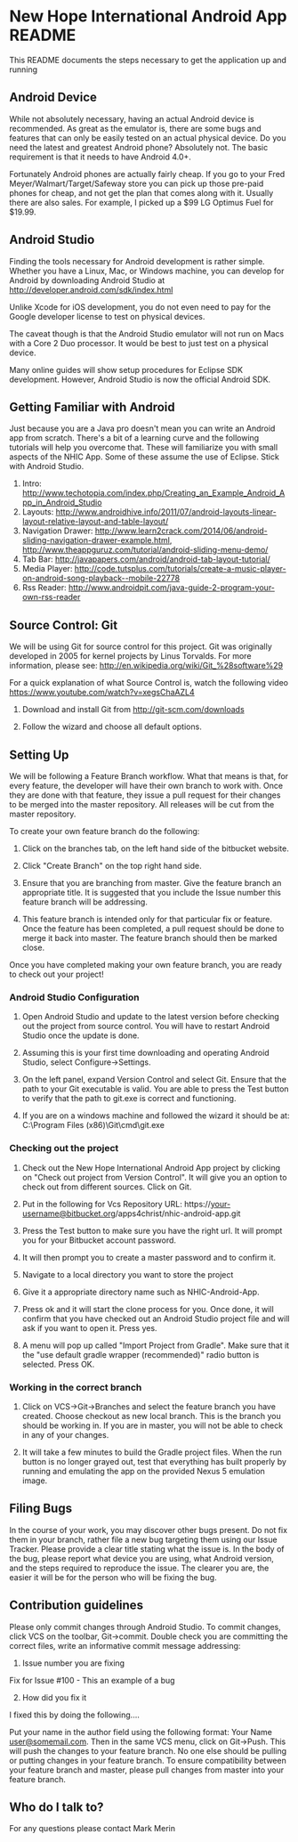 # New Hope International Android App README #

This README documents the steps  necessary to get the application up and running

## Android Device ##

While not absolutely necessary, having an actual Android device is recommended. As great as the emulator is, there are some bugs and features that can only be easily tested on an actual physical device. Do you need the latest and greatest Android phone? Absolutely not. The basic requirement is that it needs to have Android 4.0+. 

Fortunately Android phones are actually fairly cheap. If you go to your Fred Meyer/Walmart/Target/Safeway store you can pick up those pre-paid phones for cheap, and not get the plan that comes along with it. Usually there are also sales. For example, I picked up a $99 LG Optimus Fuel for $19.99. 

## Android Studio ##

Finding the tools necessary for Android development is rather simple. Whether you have a Linux, Mac, or Windows machine, you can develop for Android by downloading Android Studio at http://developer.android.com/sdk/index.html

Unlike Xcode for iOS development, you do not even need to pay for the Google developer license to test on physical devices. 

The caveat though is that the Android Studio emulator will not run on Macs with a Core 2 Duo processor. It would be best to just test on a physical device. 

Many online guides will show setup procedures for Eclipse SDK development. However, Android Studio is now the official Android SDK. 

## Getting Familiar with Android ##

Just because you are a Java pro doesn't mean you can write an Android app from scratch. There's a bit of a learning curve and the following tutorials will help you overcome that. 
These will familiarize you with small aspects of the NHIC App. Some of these assume the use of Eclipse. Stick with Android Studio. 

1. Intro: http://www.techotopia.com/index.php/Creating_an_Example_Android_App_in_Android_Studio
2. Layouts: http://www.androidhive.info/2011/07/android-layouts-linear-layout-relative-layout-and-table-layout/
3. Navigation Drawer: http://www.learn2crack.com/2014/06/android-sliding-navigation-drawer-example.html, http://www.theappguruz.com/tutorial/android-sliding-menu-demo/
4. Tab Bar: http://javapapers.com/android/android-tab-layout-tutorial/
5. Media Player: http://code.tutsplus.com/tutorials/create-a-music-player-on-android-song-playback--mobile-22778
6. Rss Reader: http://www.androidpit.com/java-guide-2-program-your-own-rss-reader


## Source Control: Git ##

We will be using Git for source control for this project. Git was originally developed in 2005 for kernel projects by Linus Torvalds. For more information, please see: http://en.wikipedia.org/wiki/Git_%28software%29

For a quick explanation of what Source Control is, watch the following video
https://www.youtube.com/watch?v=xegsChaAZL4

1. Download and install Git from http://git-scm.com/downloads

2. Follow the wizard and choose all default options. 

## Setting Up ##

We will be following a Feature Branch workflow. What that means is that, for every feature, the developer will have their own branch to work with. Once they are done with that feature, they issue a pull request for their changes to be merged into the master repository. All releases will be cut from the master repository.

To create your own feature branch do the following:

1. Click on the branches tab, on the left hand side of the bitbucket website. 

2. Click "Create Branch" on the top right hand side.

3. Ensure that you are branching from master. Give the feature branch an appropriate title. It is suggested that you include the Issue number this feature branch will be addressing. 

4. This feature branch is intended only for that particular fix or feature. Once the feature has been completed, a pull request should be done to merge it back into master. The feature branch should then be marked close. 

Once you have completed making your own feature branch, you are ready to check out your project!

### Android Studio Configuration ###

1. Open Android Studio and update to the latest version before checking out the project from source control. You will have to restart Android Studio once the update is done. 

2. Assuming this is your first time downloading and operating Android Studio, select Configure->Settings.

3. On the left panel, expand Version Control and select Git. Ensure that the path to your Git executable is valid. You are able to press the Test button to verify that the path to git.exe is correct and functioning.

4. If you are on a windows machine and followed the wizard it should be at: C:\Program Files (x86)\Git\cmd\git.exe

### Checking out the project ###

1. Check out the New Hope International Android App project by clicking on "Check out project from Version Control". It will give you an option to check out from different sources. Click on Git. 

2. Put in the following for Vcs Repository URL: https://your-username@bitbucket.org/apps4christ/nhic-android-app.git

3. Press the Test button to make sure you have the right url. It will prompt you for your Bitbucket account password.

4. It will then prompt you to create a master password and to confirm it.

5. Navigate to a local directory you want to store the project

6. Give it a appropriate directory name such as NHIC-Android-App. 

7. Press ok and it will start the clone process for you. Once done, it will confirm that you have checked out an Android Studio project file and will ask if you want to open it. Press yes. 

8. A menu will pop up called "Import Project from Gradle". Make sure that it the "use default gradle wrapper (recommended)" radio button is selected. Press OK. 

### Working in the correct branch ###

1. Click on VCS->Git->Branches and select the feature branch you have created. Choose checkout as new local branch. This is the branch you should be working in. If you are in master, you will not be able to check in any of your changes. 

2. It will take a few minutes to build the Gradle project files. When the run button is no longer grayed out, test that everything has built properly by running and emulating the app on the provided Nexus 5 emulation image.

## Filing Bugs ##

In the course of your work, you may discover other bugs present. Do not fix them in your branch, rather file a new bug targeting them using our Issue Tracker. Please provide a clear title stating what the issue is. In the body of the bug, please report what device you are using, what Android version, and the steps required to reproduce the issue. The clearer you are, the easier it will be for the person who will be fixing the bug. 

## Contribution guidelines ##

Please only commit changes through Android Studio. To commit changes, click VCS on the toolbar,  Git->commit. Double check you are committing the correct files, write an informative commit message addressing:

1. Issue number you are fixing

Fix for Issue #100 - This an example of a bug

2. How did you fix it

I fixed this by doing the following....

Put your name in the author field using the following format: Your Name <user@somemail.com>. Then in the same VCS menu, click on Git->Push. This will push the changes to your feature branch. No one else should be pulling or putting changes in your feature branch. To ensure compatibility between your feature branch and master, please pull changes from master into your feature branch. 



## Who do I talk to? ##
For any questions please contact Mark Merin